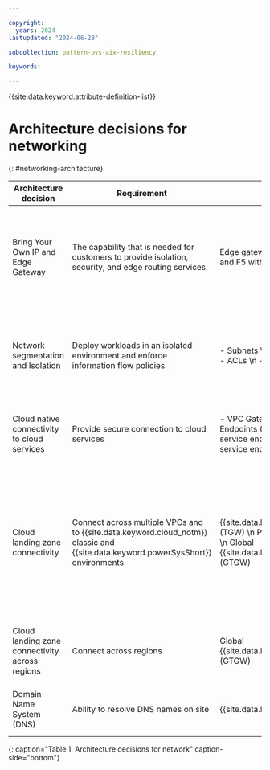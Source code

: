 ```yaml
---

copyright:
  years: 2024
lastupdated: "2024-06-28"

subcollection: pattern-pvs-aix-resiliency

keywords:

---
```


{{site.data.keyword.attribute-definition-list}}

# Architecture decisions for networking
{: #networking-architecture}

| Architecture decision |Requirement | Alternatives | Decision | Rationale |
|-----|-----|-----|-----|------|
| Bring Your Own IP and Edge Gateway | The capability that is needed for customers to provide isolation, security, and edge routing services. | Edge gateways: Palo Alto, Fortinet, and F5 with the client choice. | Gateway: Client choice \n {{site.data.keyword.vpc_short}} facilitates Bring Your Own IP | Edge gateway is a client choice based on the requirements \n \n The client can [bring their own subnet](/docs/vpc?topic=vpc-configuring-address-prefixes) IP address range to an {{site.data.keyword.vpc_full}} \n \n Generic Routing Encapsulation (GRE) Tunnel connecting the {{site.data.keyword.powerSysShort}} to VPC for routes to be advertised across on-premises environment |
| Network segmentation and Isolation | Deploy workloads in an isolated environment and enforce information flow policies. | - Subnets \n - Security groups \n - ACLs \n - Workspaces | VPCs and subnets \n \n Separate {{site.data.keyword.powerSysShort}} LPARs | Native VPC isolation by using separate VPCs and subnets environments for separation of the workload \n \n {{site.data.keyword.powerSysShort}} isolation \n \n Security group with inbound rule, address prefix, and subnet for Secure Automated Backup with Compass. |
| Cloud native connectivity to cloud services | Provide secure connection to cloud services | - VPC Gateway and Virtual Private Endpoints (VPE) \n - Private cloud service endpoints \n - Public cloud service endpoints | VPC Gateway and Virtual Private Endpoints (VPE) | VPC Gateway and Virtual Private Endpoints enable connectivity to {{site.data.keyword.cloud_notm}} services by using private IP addresses allocated from a VPC subnet.|
| Cloud landing zone connectivity | Connect across multiple VPCs and to {{site.data.keyword.cloud_notm}} classic and {{site.data.keyword.powerSysShort}} environments | {{site.data.keyword.tg_short}} (TGW) \n Power Edge Router (PER) \n Global {{site.data.keyword.tg_short}} (GTGW) | {{site.data.keyword.tg_short}} \n \n Power Edge Router (PER) | {{site.data.keyword.tg_short}}s (TGW) are used for interconnectivity between {{site.data.keyword.powerSysShort}} and VPCs. {{site.data.keyword.tg_short}}s have built in redundancy. TGWs are regional and are deployed two per AZ within the same region. \n \n Power Edge Routers (PER) are also deployed as two per region. PER is used for interconnectivity between {{site.data.keyword.powerSysShort}} and the TGW. For more information, see [Getting started with PER](/docs/power-iaas?topic=power-iaas-per).|
| Cloud landing zone connectivity across regions | Connect across regions | Global {{site.data.keyword.tg_short}} (GTGW) | Global {{site.data.keyword.tg_short}} (GTGW) | Interconnects classic, VPCs, and {{site.data.keyword.powerSysShort}} resources across regions. \n \n Connect to environments in other regions for resiliency data replication purposes.|
| Domain Name System (DNS) | Ability to resolve DNS names on site | {{site.data.keyword.dns_full_notm}} | {{site.data.keyword.IBM_notm}} continues to forward or relay the DNS to client DNS Servers onsite | This is the default option in the absence of a specific customer requirement to manage DNS \n \n Name resolution for the backup server connections is required. |
{: caption="Table 1. Architecture decisions for network" caption-side="bottom"}
